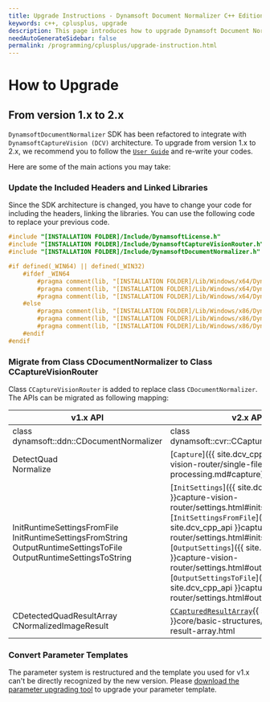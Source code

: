 ```yaml
---
title: Upgrade Instructions - Dynamsoft Document Normalizer C++ Edition
keywords: c++, cplusplus, upgrade
description: This page introduces how to upgrade Dynamsoft Document Normalizer
needAutoGenerateSidebar: false
permalink: /programming/cplusplus/upgrade-instruction.html
---
```


# How to Upgrade

## From version 1.x to 2.x

`DynamsoftDocumentNormalizer` SDK has been refactored to integrate with `DynamsoftCaptureVision (DCV)` architecture. To upgrade from version 1.x to 2.x, we recommend you to follow the [`User Guide`](user-guide/getting-started.md) and re-write your codes.

Here are some of the main actions you may take:

### Update the Included Headers and Linked Libraries

Since the SDK architecture is changed, you have to change your code for including the headers, linking the libraries. You can use the following code to replace your previous code.

```cpp
#include "[INSTALLATION FOLDER]/Include/DynamsoftLicense.h"
#include "[INSTALLATION FOLDER]/Include/DynamsoftCaptureVisionRouter.h"
#include "[INSTALLATION FOLDER]/Include/DynamsoftDocumentNormalizer.h"

#if defined(_WIN64) || defined(_WIN32)
    #ifdef _WIN64
        #pragma comment(lib, "[INSTALLATION FOLDER]/Lib/Windows/x64/DynamsoftLicensex64.lib")
        #pragma comment(lib, "[INSTALLATION FOLDER]/Lib/Windows/x64/DynamsoftCaptureVisionRouterx64.lib")
        #pragma comment(lib, "[INSTALLATION FOLDER]/Lib/Windows/x64/DynamsoftDocumentNormalizerx64.lib")
    #else
        #pragma comment(lib, "[INSTALLATION FOLDER]/Lib/Windows/x86/DynamsoftLicensex86.lib")
        #pragma comment(lib, "[INSTALLATION FOLDER]/Lib/Windows/x86/DynamsoftCaptureVisionRouterx86.lib")
        #pragma comment(lib, "[INSTALLATION FOLDER]/Lib/Windows/x86/DynamsoftDocumentNormalizerx86.lib")
    #endif
#endif
```

### Migrate from Class CDocumentNormalizer to Class CCaptureVisionRouter

Class `CCaptureVisionRouter` is added to replace class `CDocumentNormalizer`. The APIs can be migrated as following mapping:

| v1.x API | v2.x API |
| --- | --- |
| class dynamsoft::ddn::CDocumentNormalizer | class dynamsoft::cvr::CCaptureVisionRouter |
| DetectQuad<br>Normalize | [`Capture`]({{ site.dcv_cpp_api }}capture-vision-router/single-file-processing.md#capture) |
| InitRuntimeSettingsFromFile<br>InitRuntimeSettingsFromString<br>OutputRuntimeSettingsToFile<br>OutputRuntimeSettingsToString | [`InitSettings`]({{ site.dcv_cpp_api }}capture-vision-router/settings.html#initsettings)<br>[`InitSettingsFromFile`]({{ site.dcv_cpp_api }}capture-vision-router/settings.html#initsettingsfromfile)<br>[`OutputSettings`]({{ site.dcv_cpp_api }}capture-vision-router/settings.html#outputsettings)<br>[`OutputSettingsToFile`]({{ site.dcv_cpp_api }}capture-vision-router/settings.html#outputsettingstofile) |
| CDetectedQuadResultArray<br>CNormalizedImageResult | [`CCapturedResultArray`](){{ site.dcv_cpp_api }}core/basic-structures/captured-result-array.html |

### Convert Parameter Templates

The parameter system is restructured and the template you used for v1.x can't be directly recognized by the new version. Please [download the parameter upgrading tool]() to upgrade your parameter template.
